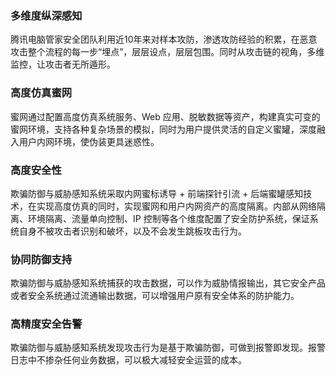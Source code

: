 ### 多维度纵深感知
腾讯电脑管家安全团队利用近10年来对样本攻防，渗透攻防经验的积累，在恶意攻击整个流程的每一步“埋点”，层层设点，层层包围。同时从攻击链的视角，多维监控，让攻击者无所遁形。
### 高度仿真蜜网
蜜网通过配置高度仿真系统服务、Web 应用、脱敏数据等资产，构建真实可变的蜜网环境，支持各种复杂场景的模拟，同时为用户提供灵活的自定义蜜罐，深度融入用户内网环境，使伪装更具迷惑性。
### 高度安全性
欺骗防御与威胁感知系统采取内网蜜标诱导 + 前端探针引流 + 后端蜜罐感知技术，在实现高度仿真的同时，实现蜜网和用户内网资产的高度隔离。内部从网络隔离、环境隔离、流量单向控制、IP 控制等各个维度配置了安全防护系统，保证系统自身不被攻击者识别和破坏，以及不会发生跳板攻击行为。
### 协同防御支持
欺骗防御与威胁感知系统捕获的攻击数据，可以作为威胁情报输出，其它安全产品或者安全系统通过流通输出数据，可以增强用户原有安全体系的防护能力。
### 高精度安全告警
欺骗防御与威胁感知系统发现攻击行为是基于欺骗防御，可做到报警即发现。报警日志中不掺杂任何业务数据，可以极大减轻安全运营的成本。
